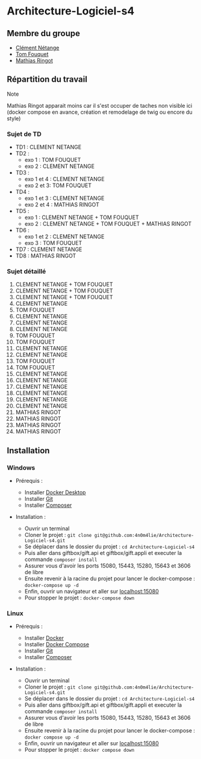 # Architecture-Logiciel-s4

## Membre du groupe
 - [Clément Nétange](https://github.com/clem-png)
 - [Tom Fouquet](https://github.com/Tom-FOUQUET)
 - [Mathias Ringot](https://github.com/4n0m4lie)

## Répartition du travail

> [!NOTE]
> Mathias Ringot apparait moins car il s'est occuper de taches non visible ici (docker compose en avance, création et remodelage de twig ou encore du style)

### Sujet de TD

- TD1 : CLEMENT NETANGE
- TD2 :
    - exo 1 : TOM FOUQUET
    - exo 2 : CLEMENT NETANGE
- TD3 :
    - exo 1 et 4 : CLEMENT NETANGE
    - exo 2 et 3: TOM FOUQUET
- TD4 :
    - exo 1 et 3 : CLEMENT NETANGE
    - exo 2 et 4 : MATHIAS RINGOT
- TD5 :
    - exo 1 : CLEMENT NETANGE + TOM FOUQUET
    - exo 2 : CLEMENT NETANGE + TOM FOUQUET + MATHIAS RINGOT
- TD6 : 
    - exo 1 et 2 : CLEMENT NETANGE
    - exo 3 : TOM FOUQUET
- TD7 : CLEMENT NETANGE
- TD8 : MATHIAS RINGOT

### Sujet détaillé 

1. CLEMENT NETANGE + TOM FOUQUET
2. CLEMENT NETANGE + TOM FOUQUET
3. CLEMENT NETANGE + TOM FOUQUET
4. CLEMENT NETANGE
5. TOM FOUQUET
6. CLEMENT NETANGE
7. CLEMENT NETANGE
8. CLEMENT NETANGE
9. TOM FOUQUET
10. TOM FOUQUET
11. CLEMENT NETANGE
12. CLEMENT NETANGE
13. TOM FOUQUET
14. TOM FOUQUET
15. CLEMENT NETANGE
16. CLEMENT NETANGE
17. CLEMENT NETANGE
18. CLEMENT NETANGE
19. CLEMENT NETANGE
20. CLEMENT NETANGE
21. MATHIAS RINGOT
22. MATHIAS RINGOT
23. MATHIAS RINGOT
24. MATHIAS RINGOT


## Installation

### Windows

  - Prérequis : 
    - Installer [Docker Desktop](https://www.docker.com/products/docker-desktop)
    - Installer [Git](https://git-scm.com/download/win)
    - Installer [Composer](https://getcomposer.org/download/)

  - Installation :
    - Ouvrir un terminal
    - Cloner le projet : `git clone git@github.com:4n0m4lie/Architecture-Logiciel-s4.git`
    - Se déplacer dans le dossier du projet : `cd Architecture-Logiciel-s4`
    - Puis aller dans giftbox/gift.api et giftbox/gift.appli et executer la commande `composer install`
    - Assurer vous d'avoir les ports 15080, 15443, 15280, 15643 et 3606 de libre
    - Ensuite revenir à la racine du projet pour lancer le docker-compose : `docker-compose up -d`
    - Enfin, ouvrir un navigateur et aller sur [localhost:15080](http://localhost:15080)
    - Pour stopper le projet : `docker-compose down`

### Linux

  - Prérequis : 
    - Installer [Docker](https://docs.docker.com/engine/install/ubuntu/)
    - Installer [Docker Compose](https://docs.docker.com/compose/install/)
    - Installer [Git](https://git-scm.com/download/linux)
    - Installer [Composer](https://getcomposer.org/download/)
    
  - Installation :
    - Ouvrir un terminal
    - Cloner le projet : `git clone git@github.com:4n0m4lie/Architecture-Logiciel-s4.git`
    - Se déplacer dans le dossier du projet : `cd Architecture-Logiciel-s4`
    - Puis aller dans giftbox/gift.api et giftbox/gift.appli et executer la commande `composer install`
    - Assurer vous d'avoir les ports 15080, 15443, 15280, 15643 et 3606 de libre
    - Ensuite revenir à la racine du projet pour lancer le docker-compose : `docker compose up -d`
    - Enfin, ouvrir un navigateur et aller sur [localhost:15080](http://localhost:15080)
    - Pour stopper le projet : `docker compose down`

